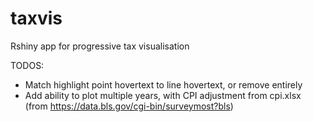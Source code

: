 # taxvis
Rshiny app for progressive tax visualisation

TODOS:

- Match highlight point hovertext to line hovertext, or remove entirely
- Add ability to plot multiple years, with CPI adjustment from cpi.xlsx (from https://data.bls.gov/cgi-bin/surveymost?bls)
